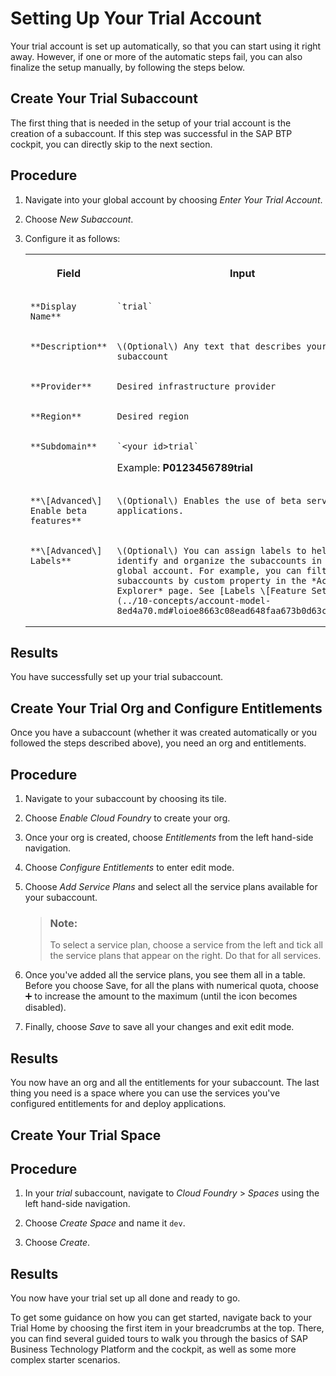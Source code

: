<!-- loiofa5deb9cc4be4ca58070456cd2c47647 -->

<link rel="stylesheet" type="text/css" href="../css/sap-icons.css"/>

# Setting Up Your Trial Account

Your trial account is set up automatically, so that you can start using it right away. However, if one or more of the automatic steps fail, you can also finalize the setup manually, by following the steps below.

 <a name="loio495f2c2fff4341e895eb0fc294991557"/>

<!-- loio495f2c2fff4341e895eb0fc294991557 -->

## Create Your Trial Subaccount

The first thing that is needed in the setup of your trial account is the creation of a subaccount. If this step was successful in the SAP BTP cockpit, you can directly skip to the next section.



## Procedure

1.  Navigate into your global account by choosing *Enter Your Trial Account*.

2.  Choose *New Subaccount*.

3.  Configure it as follows:


    <table>
    <tr>
    <th valign="top">

    Field


    
    </th>
    <th valign="top">

    Input


    
    </th>
    </tr>
    <tr>
    <td valign="top">
    
        **Display Name**


    
    </td>
    <td valign="top">
    
        `trial`


    
    </td>
    </tr>
    <tr>
    <td valign="top">
    
        **Description**


    
    </td>
    <td valign="top">
    
        \(Optional\) Any text that describes your subaccount


    
    </td>
    </tr>
    <tr>
    <td valign="top">
    
        **Provider**


    
    </td>
    <td valign="top">
    
        Desired infrastructure provider


    
    </td>
    </tr>
    <tr>
    <td valign="top">
    
        **Region**


    
    </td>
    <td valign="top">
    
        Desired region


    
    </td>
    </tr>
    <tr>
    <td valign="top">
    
        **Subdomain**


    
    </td>
    <td valign="top">
    
        `<your_id>trial`

    Example: **P0123456789trial**


    
    </td>
    </tr>
    <tr>
    <td valign="top">
    
        **\[Advanced\] Enable beta features**


    
    </td>
    <td valign="top">
    
        \(Optional\) Enables the use of beta services and applications.


    
    </td>
    </tr>
    <tr>
    <td valign="top">
    
        **\[Advanced\] Labels**


    
    </td>
    <td valign="top">
    
        \(Optional\) You can assign labels to help identify and organize the subaccounts in your global account. For example, you can filter subaccounts by custom property in the *Account Explorer* page. See [Labels \[Feature Set B\]](../10-concepts/account-model-8ed4a70.md#loioe8663c08ead648faa673b0d63c5b478e).


    
    </td>
    </tr>
    </table>
    



## Results

You have successfully set up your trial subaccount.

 <a name="loio3d54b2aee0c64f7b9e257b353818b47d"/>

<!-- loio3d54b2aee0c64f7b9e257b353818b47d -->

## Create Your Trial Org and Configure Entitlements

Once you have a subaccount \(whether it was created automatically or you followed the steps described above\), you need an org and entitlements.



## Procedure

1.  Navigate to your subaccount by choosing its tile.

2.  Choose *Enable Cloud Foundry* to create your org.

3.  Once your org is created, choose *Entitlements* from the left hand-side navigation.

4.  Choose *Configure Entitlements* to enter edit mode.

5.  Choose *Add Service Plans* and select all the service plans available for your subaccount.

    > ### Note:  
    > To select a service plan, choose a service from the left and tick all the service plans that appear on the right. Do that for all services.

6.  Once you've added all the service plans, you see them all in a table. Before you choose Save, for all the plans with numerical quota, choose :heavy_plus_sign: to increase the amount to the maximum \(until the icon becomes disabled\).

7.  Finally, choose *Save* to save all your changes and exit edit mode.




<a name="loio3d54b2aee0c64f7b9e257b353818b47d__result_jqj_r3w_1jb"/>

## Results

You now have an org and all the entitlements for your subaccount. The last thing you need is a space where you can use the services you've configured entitlements for and deploy applications.

 <a name="loioe9aed07891e545dd88192df013646897"/>

<!-- loioe9aed07891e545dd88192df013646897 -->

## Create Your Trial Space



## Procedure

1.  In your *trial* subaccount, navigate to *Cloud Foundry* \> *Spaces* using the left hand-side navigation.

2.  Choose *Create Space* and name it `dev`.

3.  Choose *Create*.




<a name="loioe9aed07891e545dd88192df013646897__result_q44_fjw_1jb"/>

## Results

You now have your trial set up all done and ready to go.

To get some guidance on how you can get started, navigate back to your Trial Home by choosing the first item in your breadcrumbs at the top. There, you can find several guided tours to walk you through the basics of SAP Business Technology Platform and the cockpit, as well as some more complex starter scenarios.


